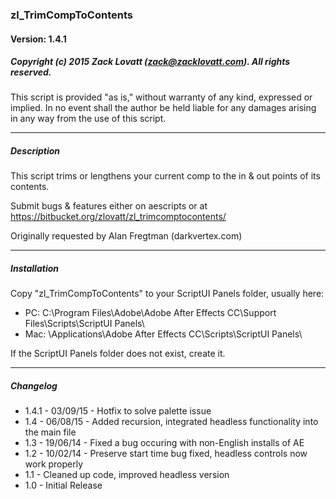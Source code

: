 ### zl_TrimCompToContents
#### Version: 1.4.1
##### Copyright (c) 2015 Zack Lovatt (zack@zacklovatt.com). All rights reserved.

This script is provided "as is," without warranty of any kind, expressed
or implied. In no event shall the author be held liable for any damages
arising in any way from the use of this script.

-----------------------
##### Description

This script trims or lengthens your current comp to the in & out
points of its contents.

Submit bugs & features either on aescripts or at https://bitbucket.org/zlovatt/zl_trimcomptocontents/

Originally requested by Alan Fregtman (darkvertex.com)

-----------------------
##### Installation

Copy "zl_TrimCompToContents" to your ScriptUI Panels folder, usually here:

* PC:	C:\Program Files\Adobe\Adobe After Effects CC\Support Files\Scripts\ScriptUI Panels\
* Mac:	\Applications\Adobe After Effects CC\Scripts\ScriptUI Panels\

If the ScriptUI Panels folder does not exist, create it.

-----------------------

##### Changelog

* 1.4.1 - 03/09/15 - Hotfix to solve palette issue
* 1.4 - 06/08/15 - Added recursion, integrated headless functionality into the main file
* 1.3 - 19/06/14 - Fixed a bug occuring with non-English installs of AE
* 1.2 - 10/02/14 - Preserve start time bug fixed, headless controls now work properly
* 1.1 - Cleaned up code, improved headless version
* 1.0 - Initial Release